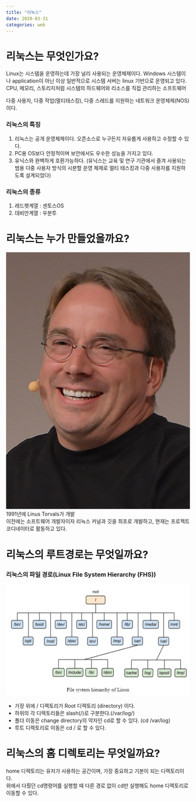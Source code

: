 ```yaml
---
title: "리눅스"
date: 2020-03-31
categories: web
---
```


# 리눅스는 무엇인가요?
Linux는 시스템을 운영하는데 가장 널리 사용되는 운영체제이다. Windows 시스템이나 application이 아닌 이상 일반적으로 시스템 서버는 linux 기반으로 운영되고 있다.
CPU, 메모리, 스토리지처럼 시스템의 하드웨어와 리소스를 직접 관리하는 소프트웨어

다중 사용자, 다중 작업(멀티태스킹), 다중 스레드를 지원하는 네트워크 운영체제(NOS)이다.

### 리눅스의 특징
1. 리눅스는 공개 운영체제이다. 오픈소스로 누구든지 자유롭게 사용하고 수정할 수 있다.
2. PC용 OS보다 안정적이며 보안에서도 우수한 성능을 가지고 있다.
3. 유닉스와 완벽하게 호환가능하다.
(유닉스는 교육 및 연구 기관에서 즐겨 사용되는 범용 다중 사용자 방식의 시분할 운영 체제로 멀티 태스킹과 다중 사용자를 지원하도록 설계되었다)

### 리눅스의 종류
1. 레드햇계열 : 센토스OS
2. 데비안계열 : 우분투

# 리눅스는 누가 만들었을까요?
![fhs](../../assets/images/linus.jpg)
1991년에 Linus Torvals가 개발<br>
이전에는 소프트웨어 개발자이자 리눅스 커널과 깃을 최초로 개발하고, 현재는 프로젝트 코디네이터로 활동하고 있다.

# 리눅스의 루트경로는 무엇일까요?
### 리눅스의 파일 경로(Linux File System Hierarchy (FHS))
![fhs](../../assets/images/linux.png)
- 가장 위에 / 디렉토리가 Root 디렉토리 (directory) 이다.
- 하위의 각 디렉토리들은 slash(/)로 구분한다.(/var/log/)
- 폴더 이동은 change directory의 약자인 cd로 할 수 있다. (cd /var/log)
- 루트 디렉토리로 이동은 cd / 로 할 수 있다.

# 리눅스의 홈 디렉토리는 무엇일까요?
home 디렉토리는 유저가 사용하는 공간이며, 가장 중요하고 기본이 되는 디렉토리이다.<br>
위에서 다뤘던 cd명령어를 실행할 때 다른 경로 없이 cd만 실행해도 home 디렉토리로 이동할 수 있다. 